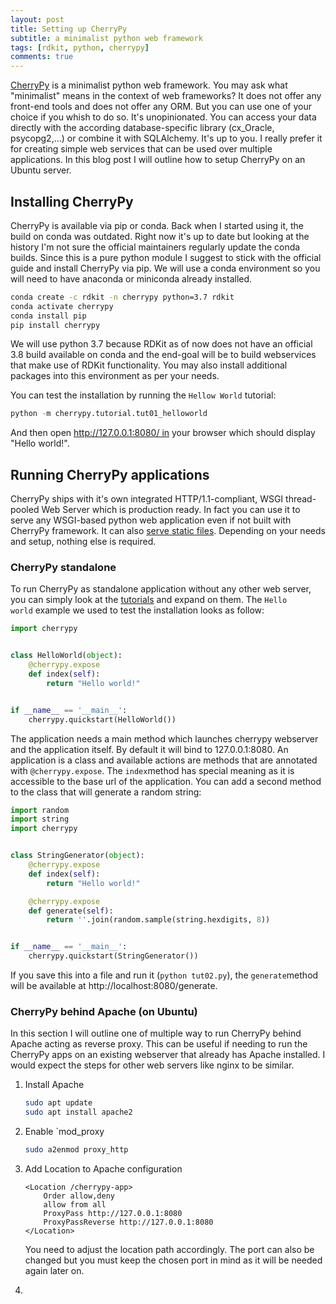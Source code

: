 ```yaml
---
layout: post
title: Setting up CherryPy
subtitle: a minimalist python web framework
tags: [rdkit, python, cherrypy]
comments: true
---
```


[CherryPy](https://cherrypy.org/) is a minimalist python web framework. You may ask what "minimalist" means in the context of web frameworks? It does not offer any front-end tools and does not offer any ORM. But you can use one of your choice if you whish to do so. It's unopinionated. You can access your data directly with the according database-specific library (cx_Oracle, psycopg2,...) or combine it with SQLAlchemy. It's up to you. I really prefer it for creating simple web services that can be used over multiple applications. In this blog post I will outline how to setup CherryPy on an Ubuntu server.

## Installing CherryPy

CherryPy is available via pip or conda. Back when I started using it, the build on conda was outdated. Right now it's up to date but looking at the history I'm not sure the official maintainers regularly update the conda builds. Since this is a pure python module I suggest to stick with the official guide and install CherryPy via pip. We will use a conda environment so you will need to have anaconda or miniconda already installed.

```bash
conda create -c rdkit -n cherrypy python=3.7 rdkit
conda activate cherrypy
conda install pip
pip install cherrypy
```

We will use python 3.7 because RDKit as of now does not have an official 3.8 build available on conda and the end-goal will be to build webservices that make use of RDKit functionality. You may also install additional packages into this environment as per your needs.

You can test the installation by running the `Hellow World` tutorial:

```python
python -m cherrypy.tutorial.tut01_helloworld
```

And then open http://127.0.0.1:8080/ in your browser which should display "Hello world!".

## Running CherryPy applications

CherryPy ships with it's own integrated HTTP/1.1-compliant, WSGI thread-pooled Web Server which is production ready. In fact you can use it to serve any WSGI-based python web application even if not built with CherryPy framework. It can also [serve static files](https://docs.cherrypy.org/en/latest/basics.html#static-content-serving). Depending on your needs and setup, nothing else is required. 

### CherryPy standalone

To run CherryPy as standalone application without any other web server, you can simply look at the [tutorials](https://docs.cherrypy.org/en/latest/tutorials.html#id3) and expand on them. The `Hello world` example we used to test the installation looks as follow:

```python
import cherrypy


class HelloWorld(object):
    @cherrypy.expose
    def index(self):
        return "Hello world!"


if __name__ == '__main__':
    cherrypy.quickstart(HelloWorld())
```

The application needs a main method which launches cherrypy webserver and the application itself. By default it will bind to 127.0.0.1:8080. An application is a class and available actions are methods that are annotated with `@cherrypy.expose`. The `index`method has special meaning as it is accessible to the base url of the application. You can add a second method to the class that will generate a random string:

```python
import random
import string
import cherrypy


class StringGenerator(object):
    @cherrypy.expose
    def index(self):
        return "Hello world!"

    @cherrypy.expose
    def generate(self):
        return ''.join(random.sample(string.hexdigits, 8))


if __name__ == '__main__':
    cherrypy.quickstart(StringGenerator())

```

If you save this into a file and run it (`python tut02.py`), the `generate`method will be available at  http://localhost:8080/generate. 

### CherryPy behind Apache (on Ubuntu)

In this section I will outline one of multiple way to run CherryPy behind Apache acting as reverse proxy. This can be useful if needing to run the CherryPy apps on an existing webserver that already has Apache installed. I would expect the steps for other web servers like nginx to be similar.  

1. Install Apache

    ```bash
    sudo apt update
    sudo apt install apache2
    ```

2. Enable `mod_proxy

    ```bash
    sudo a2enmod proxy_http
    ```

3. Add Location to Apache configuration

    ```
    <Location /cherrypy-app>
    	Order allow,deny
    	allow from all
    	ProxyPass http://127.0.0.1:8080
    	ProxyPassReverse http://127.0.0.1:8080
    </Location>
    ```
    You need to adjust the location path accordingly. The port can also be changed but you must keep the chosen port in mind as it will be needed again later on.

4. 